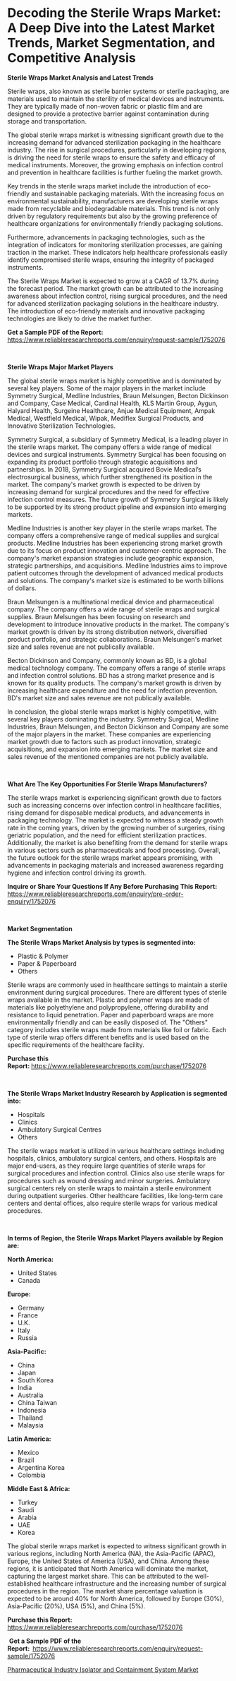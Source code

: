 <p><h1>Decoding the Sterile Wraps Market: A Deep Dive into the Latest Market Trends, Market Segmentation, and Competitive Analysis</h1></p><p><strong>Sterile Wraps Market Analysis and Latest Trends</strong></p>
<p><p>Sterile wraps, also known as sterile barrier systems or sterile packaging, are materials used to maintain the sterility of medical devices and instruments. They are typically made of non-woven fabric or plastic film and are designed to provide a protective barrier against contamination during storage and transportation.</p><p>The global sterile wraps market is witnessing significant growth due to the increasing demand for advanced sterilization packaging in the healthcare industry. The rise in surgical procedures, particularly in developing regions, is driving the need for sterile wraps to ensure the safety and efficacy of medical instruments. Moreover, the growing emphasis on infection control and prevention in healthcare facilities is further fueling the market growth.</p><p>Key trends in the sterile wraps market include the introduction of eco-friendly and sustainable packaging materials. With the increasing focus on environmental sustainability, manufacturers are developing sterile wraps made from recyclable and biodegradable materials. This trend is not only driven by regulatory requirements but also by the growing preference of healthcare organizations for environmentally friendly packaging solutions.</p><p>Furthermore, advancements in packaging technologies, such as the integration of indicators for monitoring sterilization processes, are gaining traction in the market. These indicators help healthcare professionals easily identify compromised sterile wraps, ensuring the integrity of packaged instruments.</p><p>The Sterile Wraps Market is expected to grow at a CAGR of 13.7% during the forecast period. The market growth can be attributed to the increasing awareness about infection control, rising surgical procedures, and the need for advanced sterilization packaging solutions in the healthcare industry. The introduction of eco-friendly materials and innovative packaging technologies are likely to drive the market further.</p></p>
<p><strong>Get a Sample PDF of the Report:&nbsp;</strong> <a href="https://www.reliableresearchreports.com/enquiry/request-sample/1752076">https://www.reliableresearchreports.com/enquiry/request-sample/1752076</a></p>
<p>&nbsp;</p>
<p><strong>Sterile Wraps Major Market Players</strong></p>
<p><p>The global sterile wraps market is highly competitive and is dominated by several key players. Some of the major players in the market include Symmetry Surgical, Medline Industries, Braun Melsungen, Becton Dickinson and Company, Case Medical, Cardinal Health, KLS Martin Group, Aygun, Halyard Health, Surgeine Healthcare, Anjue Medical Equipment, Ampak Medical, Westfield Medical, Wipak, Mediflex Surgical Products, and Innovative Sterilization Technologies.</p><p>Symmetry Surgical, a subsidiary of Symmetry Medical, is a leading player in the sterile wraps market. The company offers a wide range of medical devices and surgical instruments. Symmetry Surgical has been focusing on expanding its product portfolio through strategic acquisitions and partnerships. In 2018, Symmetry Surgical acquired Bovie Medical’s electrosurgical business, which further strengthened its position in the market. The company's market growth is expected to be driven by increasing demand for surgical procedures and the need for effective infection control measures. The future growth of Symmetry Surgical is likely to be supported by its strong product pipeline and expansion into emerging markets.</p><p>Medline Industries is another key player in the sterile wraps market. The company offers a comprehensive range of medical supplies and surgical products. Medline Industries has been experiencing strong market growth due to its focus on product innovation and customer-centric approach. The company's market expansion strategies include geographic expansion, strategic partnerships, and acquisitions. Medline Industries aims to improve patient outcomes through the development of advanced medical products and solutions. The company's market size is estimated to be worth billions of dollars.</p><p>Braun Melsungen is a multinational medical device and pharmaceutical company. The company offers a wide range of sterile wraps and surgical supplies. Braun Melsungen has been focusing on research and development to introduce innovative products in the market. The company's market growth is driven by its strong distribution network, diversified product portfolio, and strategic collaborations. Braun Melsungen's market size and sales revenue are not publically available.</p><p>Becton Dickinson and Company, commonly known as BD, is a global medical technology company. The company offers a range of sterile wraps and infection control solutions. BD has a strong market presence and is known for its quality products. The company's market growth is driven by increasing healthcare expenditure and the need for infection prevention. BD's market size and sales revenue are not publically available.</p><p>In conclusion, the global sterile wraps market is highly competitive, with several key players dominating the industry. Symmetry Surgical, Medline Industries, Braun Melsungen, and Becton Dickinson and Company are some of the major players in the market. These companies are experiencing market growth due to factors such as product innovation, strategic acquisitions, and expansion into emerging markets. The market size and sales revenue of the mentioned companies are not publicly available.</p></p>
<p>&nbsp;</p>
<p><strong>What Are The Key Opportunities For Sterile Wraps Manufacturers?</strong></p>
<p><p>The sterile wraps market is experiencing significant growth due to factors such as increasing concerns over infection control in healthcare facilities, rising demand for disposable medical products, and advancements in packaging technology. The market is expected to witness a steady growth rate in the coming years, driven by the growing number of surgeries, rising geriatric population, and the need for efficient sterilization practices. Additionally, the market is also benefiting from the demand for sterile wraps in various sectors such as pharmaceuticals and food processing. Overall, the future outlook for the sterile wraps market appears promising, with advancements in packaging materials and increased awareness regarding hygiene and infection control driving its growth.</p></p>
<p><strong>Inquire or Share Your Questions If Any Before Purchasing This Report:</strong> <a href="https://www.reliableresearchreports.com/enquiry/pre-order-enquiry/1752076">https://www.reliableresearchreports.com/enquiry/pre-order-enquiry/1752076</a></p>
<p>&nbsp;</p>
<p><strong>Market Segmentation</strong></p>
<p><strong>The Sterile Wraps Market Analysis by types is segmented into:</strong></p>
<p><ul><li>Plastic & Polymer</li><li>Paper & Paperboard</li><li>Others</li></ul></p>
<p><p>Sterile wraps are commonly used in healthcare settings to maintain a sterile environment during surgical procedures. There are different types of sterile wraps available in the market. Plastic and polymer wraps are made of materials like polyethylene and polypropylene, offering durability and resistance to liquid penetration. Paper and paperboard wraps are more environmentally friendly and can be easily disposed of. The "Others" category includes sterile wraps made from materials like foil or fabric. Each type of sterile wrap offers different benefits and is used based on the specific requirements of the healthcare facility.</p></p>
<p><strong>Purchase this Report:&nbsp;</strong><a href="https://www.reliableresearchreports.com/purchase/1752076">https://www.reliableresearchreports.com/purchase/1752076</a></p>
<p>&nbsp;</p>
<p><strong>The Sterile Wraps Market Industry Research by Application is segmented into:</strong></p>
<p><ul><li>Hospitals</li><li>Clinics</li><li>Ambulatory Surgical Centres</li><li>Others</li></ul></p>
<p><p>The sterile wraps market is utilized in various healthcare settings including hospitals, clinics, ambulatory surgical centers, and others. Hospitals are major end-users, as they require large quantities of sterile wraps for surgical procedures and infection control. Clinics also use sterile wraps for procedures such as wound dressing and minor surgeries. Ambulatory surgical centers rely on sterile wraps to maintain a sterile environment during outpatient surgeries. Other healthcare facilities, like long-term care centers and dental offices, also require sterile wraps for various medical procedures.</p></p>
<p>&nbsp;</p>
<p><strong>In terms of Region, the Sterile Wraps Market Players available by Region are:</strong></p>
<p>
    <p> <strong> North America: </strong>
        <ul>
            <li>United States</li>
            <li>Canada</li>
        </ul>
        </p> 
    <p> <strong> Europe: </strong>
        <ul>
            <li>Germany</li>
            <li>France</li>
            <li>U.K.</li>
            <li>Italy</li>
            <li>Russia</li>
        </ul>
        </p> 
    <p> <strong> Asia-Pacific: </strong>
        <ul>
            <li>China</li>
            <li>Japan</li>
            <li>South Korea</li>
            <li>India</li>
            <li>Australia</li>
            <li>China Taiwan</li>
            <li>Indonesia</li>
            <li>Thailand</li>
            <li>Malaysia</li>
        </ul>
        </p> 
    <p> <strong> Latin America: </strong>
        <ul>
            <li>Mexico</li>
            <li>Brazil</li>
            <li>Argentina Korea</li>
            <li>Colombia</li>
        </ul>
        </p> 
    <p> <strong> Middle East & Africa: </strong>
        <ul>
            <li>Turkey</li>
            <li>Saudi</li>
            <li>Arabia</li>
            <li>UAE</li>
            <li>Korea</li>
        </ul>
    </p>
    </p>
<p><p>The global sterile wraps market is expected to witness significant growth in various regions, including North America (NA), the Asia-Pacific (APAC), Europe, the United States of America (USA), and China. Among these regions, it is anticipated that North America will dominate the market, capturing the largest market share. This can be attributed to the well-established healthcare infrastructure and the increasing number of surgical procedures in the region. The market share percentage valuation is expected to be around 40% for North America, followed by Europe (30%), Asia-Pacific (20%), USA (5%), and China (5%).</p></p>
<p><strong>Purchase this Report: </strong><a href="https://www.reliableresearchreports.com/purchase/1752076">https://www.reliableresearchreports.com/purchase/1752076</a></p>
<p>&nbsp;<strong>Get a Sample PDF of the Report:&nbsp;&nbsp;</strong><a href="https://www.reliableresearchreports.com/enquiry/request-sample/1752076">https://www.reliableresearchreports.com/enquiry/request-sample/1752076</a></p>
<p><strong></strong></p>
<p><p><a href="https://github.com/RickHolmes3/Market-Research-Report-List-3/blob/main/pharmaceutical-industry-isolator-and-containment-system-market.md">Pharmaceutical Industry Isolator and Containment System Market</a></p></p>